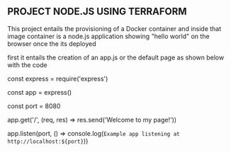 
## PROJECT NODE.JS USING TERRAFORM
This project entails the provisioning of a Docker container and inside that image container is a node.js application showing
"hello world" on the browser once the its deployed




first it entails the creation of an app.js or the default page as shown below with the code

const express = require('express')

const app = express()

const port = 8080 

app.get('/', (req, res) => res.send('Welcome to my page!')) 

app.listen(port, () => console.log(`Example app listening at http://localhost:${port}`))
